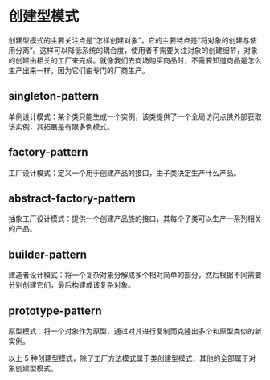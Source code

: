 # 创建型模式
创建型模式的主要关注点是“怎样创建对象”，它的主要特点是“将对象的创建与使用分离”。这样可以降低系统的耦合度，使用者不需要关注对象的创建细节，对象的创建由相关的工厂来完成。就像我们去商场购买商品时，不需要知道商品是怎么生产出来一样，因为它们由专门的厂商生产。

## singleton-pattern
单例设计模式：某个类只能生成一个实例，该类提供了一个全局访问点供外部获取该实例，其拓展是有限多例模式。
## factory-pattern
工厂设计模式：定义一个用于创建产品的接口，由子类决定生产什么产品。
## abstract-factory-pattern
抽象工厂设计模式：提供一个创建产品族的接口，其每个子类可以生产一系列相关的产品。
## builder-pattern
建造者设计模式：将一个复杂对象分解成多个相对简单的部分，然后根据不同需要分别创建它们，最后构建成该复杂对象。
## prototype-pattern
原型模式：将一个对象作为原型，通过对其进行复制而克隆出多个和原型类似的新实例。

以上 5 种创建型模式，除了工厂方法模式属于类创建型模式，其他的全部属于对象创建型模式。
